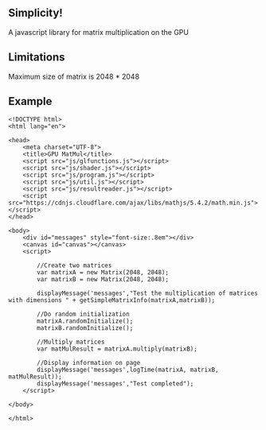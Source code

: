 Simplicity!
------------------------

A javascript library for matrix multiplication on the GPU

Limitations
------------------------

Maximum size of matrix is 2048 * 2048


Example
------------------------

~~~~~~~~~~~~~~~~~
<!DOCTYPE html>
<html lang="en">

<head>
    <meta charset="UTF-8">
    <title>GPU MatMul</title>
    <script src="js/glfunctions.js"></script>
    <script src="js/shader.js"></script>
    <script src="js/program.js"></script>
    <script src="js/util.js"></script>
    <script src="js/resultreader.js"></script>
    <script src="https://cdnjs.cloudflare.com/ajax/libs/mathjs/5.4.2/math.min.js"></script>
</head>

<body>
	<div id="messages" style="font-size:.8em"></div>
    <canvas id="canvas"></canvas>
    <script>

        //Create two matrices 
        var matrixA = new Matrix(2048, 2048);
        var matrixB = new Matrix(2048, 2048);

		displayMessage('messages',"Test the multiplication of matrices with dimensions " + getSimpleMatrixInfo(matrixA,matrixB));
		
        //Do random initialization
        matrixA.randomInitialize();
        matrixB.randomInitialize();
		
        //Multiply matrices 
        var matMulResult = matrixA.multiply(matrixB);

		//Display information on page
		displayMessage('messages',logTime(matrixA, matrixB, matMulResult));
		displayMessage('messages',"Test completed");
    </script>

</body>

</html>
~~~~~~~~~~~~~~~~~